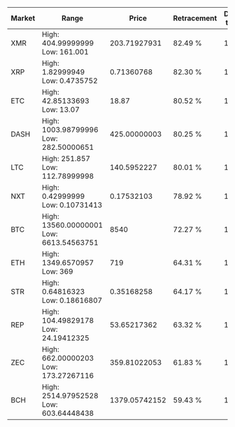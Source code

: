 | Market | Range | Price| Retracement | Doubles to 50% |
| --- | --- | --- | --- | --- |
| XMR | High: 404.99999999<br />Low: 161.001 | 203.71927931 | 82.49 % | 1.39 |
| XRP | High: 1.82999949<br />Low: 0.4735752 | 0.71360768 | 82.30 % | 1.61 |
| ETC | High: 42.85133693<br />Low: 13.07 | 18.87 | 80.52 % | 1.48 |
| DASH | High: 1003.98799996<br />Low: 282.50000651 | 425.00000003 | 80.25 % | 1.51 |
| LTC | High: 251.857<br />Low: 112.78999998 | 140.5952227 | 80.01 % | 1.30 |
| NXT | High: 0.42999999<br />Low: 0.10731413 | 0.17532103 | 78.92 % | 1.53 |
| BTC | High: 13560.00000001<br />Low: 6613.54563751 | 8540 | 72.27 % | 1.18 |
| ETH | High: 1349.6570957<br />Low: 369 | 719 | 64.31 % | 1.20 |
| STR | High: 0.64816323<br />Low: 0.18616807 | 0.35168258 | 64.17 % | 1.19 |
| REP | High: 104.49829178<br />Low: 24.19412325 | 53.65217362 | 63.32 % | 1.20 |
| ZEC | High: 662.00000203<br />Low: 173.27267116 | 359.81022053 | 61.83 % | 1.16 |
| BCH | High: 2514.97952528<br />Low: 603.64448438 | 1379.05742152 | 59.43 % | 1.13 |
